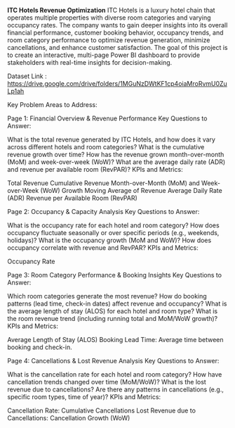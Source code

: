 **ITC Hotels Revenue Optimization**
ITC Hotels is a luxury hotel chain that operates multiple properties with diverse room categories and varying occupancy rates. The company wants to gain deeper insights into its overall financial performance, customer booking behavior, occupancy trends, and room category performance to optimize revenue generation, minimize cancellations, and enhance customer satisfaction. The goal of this project is to create an interactive, multi-page Power BI dashboard to provide stakeholders with real-time insights for decision-making.

Dataset Link : https://drive.google.com/drive/folders/1MGuNzDWtKF1cp4oiaMroRvmU0ZuLp1ah

Key Problem Areas to Address:

Page 1: Financial Overview & Revenue Performance
Key Questions to Answer:

What is the total revenue generated by ITC Hotels, and how does it vary across different hotels and room categories?
What is the cumulative revenue growth over time?
How has the revenue grown month-over-month (MoM) and week-over-week (WoW)?
What are the average daily rate (ADR) and revenue per available room (RevPAR)?
KPIs and Metrics:

Total Revenue
Cumulative Revenue
Month-over-Month (MoM) and Week-over-Week (WoW) Growth
Moving Average of Revenue
Average Daily Rate (ADR)
Revenue per Available Room (RevPAR)
 

Page 2: Occupancy & Capacity Analysis
Key Questions to Answer:

What is the occupancy rate for each hotel and room category?
How does occupancy fluctuate seasonally or over specific periods (e.g., weekends, holidays)?
What is the  occupancy growth (MoM and WoW)?
How does occupancy correlate with revenue and RevPAR?
KPIs and Metrics:

Occupancy Rate
 

Page 3: Room Category Performance & Booking Insights
Key Questions to Answer:

Which room categories generate the most revenue?
How do booking patterns (lead time, check-in dates) affect revenue and occupancy?
What is the average length of stay (ALOS) for each hotel and room type?
What is the room revenue trend (including running total and MoM/WoW growth)?
KPIs and Metrics:

Average Length of Stay (ALOS)
Booking Lead Time: Average time between booking and check-in.
 

Page 4: Cancellations & Lost Revenue Analysis
Key Questions to Answer:

What is the cancellation rate for each hotel and room category?
How have cancellation trends changed over time (MoM/WoW)?
What is the lost revenue due to cancellations?
Are there any patterns in cancellations (e.g., specific room types, time of year)?
KPIs and Metrics:

Cancellation Rate:
Cumulative Cancellations
Lost Revenue due to Cancellations:
Cancellation Growth (WoW)
